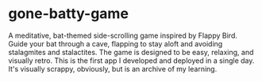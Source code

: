 # gone-batty-game

A meditative, bat-themed side-scrolling game inspired by Flappy Bird. Guide your bat through a cave, flapping to stay aloft and avoiding stalagmites and stalactites. The game is designed to be easy, relaxing, and visually retro. This is the first app I developed and deployed in a single day. It's visually scrappy, obviously, but is an archive of my learning.
